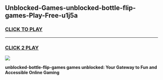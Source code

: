 
## Unblocked-Games-unblocked-bottle-flip-games-Play-Free-u1j5a
<h3>
<a href="https://premium76.site?title=unblocked-bottle-flip-games&ref=18A">CLICK TO PLAY</a></h3>
<hr>

<h3>
<a href="https://premium76.site?title=unblocked-bottle-flip-games&ref=18A">CLICK 2 PLAY</a>
  
</h3>

<a href="https://premium76.site?title=unblocked-bottle-flip-games&ref=18A"><img src="https://clearcache.store/games.png"></a>


**unblocked-bottle-flip-games games unblocked: Your Gateway to Fun and Accessible Online Gaming**
